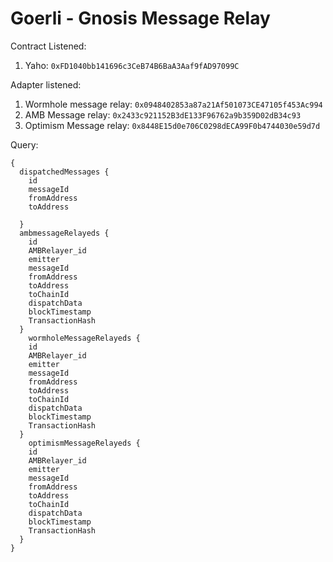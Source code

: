 # Goerli - Gnosis Message Relay

Contract Listened:

1. Yaho: `0xFD1040bb141696c3CeB74B6BaA3Aaf9fAD97099C`

Adapter listened:

1. Wormhole message relay: `0x0948402853a87a21Af501073CE47105f453Ac994`
2. AMB Message relay: `0x2433c921152B3dE133F96762a9b359D02dB34c93`
3. Optimism Message relay: `0x8448E15d0e706C0298dECA99F0b4744030e59d7d`

Query:

```
{
  dispatchedMessages {
    id
    messageId
    fromAddress
    toAddress

  }
  ambmessageRelayeds {
    id
    AMBRelayer_id
    emitter
    messageId
    fromAddress
    toAddress
    toChainId
    dispatchData
    blockTimestamp
    TransactionHash
  }
    wormholeMessageRelayeds {
    id
    AMBRelayer_id
    emitter
    messageId
    fromAddress
    toAddress
    toChainId
    dispatchData
    blockTimestamp
    TransactionHash
  }
    optimismMessageRelayeds {
    id
    AMBRelayer_id
    emitter
    messageId
    fromAddress
    toAddress
    toChainId
    dispatchData
    blockTimestamp
    TransactionHash
  }
}
```
